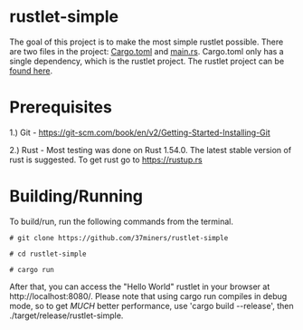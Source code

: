 # rustlet-simple

The goal of this project is to make the most simple rustlet possible. There are two files in the project: [Cargo.toml](https://github.com/37miners/rustlet-simple/blob/master/Cargo.toml) and [main.rs](https://github.com/37miners/rustlet-simple/blob/master/src/main.rs). Cargo.toml only has a single dependency, which is the rustlet project. The rustlet project can be [found here](https://github.com/37miners/rustlet).

# Prerequisites

1.) Git - https://git-scm.com/book/en/v2/Getting-Started-Installing-Git

2.) Rust - Most testing was done on Rust 1.54.0. The latest stable version of rust is suggested. To get rust go to https://rustup.rs

# Building/Running

To build/run, run the following commands from the terminal.

```
# git clone https://github.com/37miners/rustlet-simple

# cd rustlet-simple

# cargo run
```

After that, you can access the "Hello World" rustlet in your browser at http://localhost:8080/.
Please note that using cargo run compiles in debug mode, so to get _MUCH_ better performance, use 'cargo build --release', then ./target/release/rustlet-simple.

